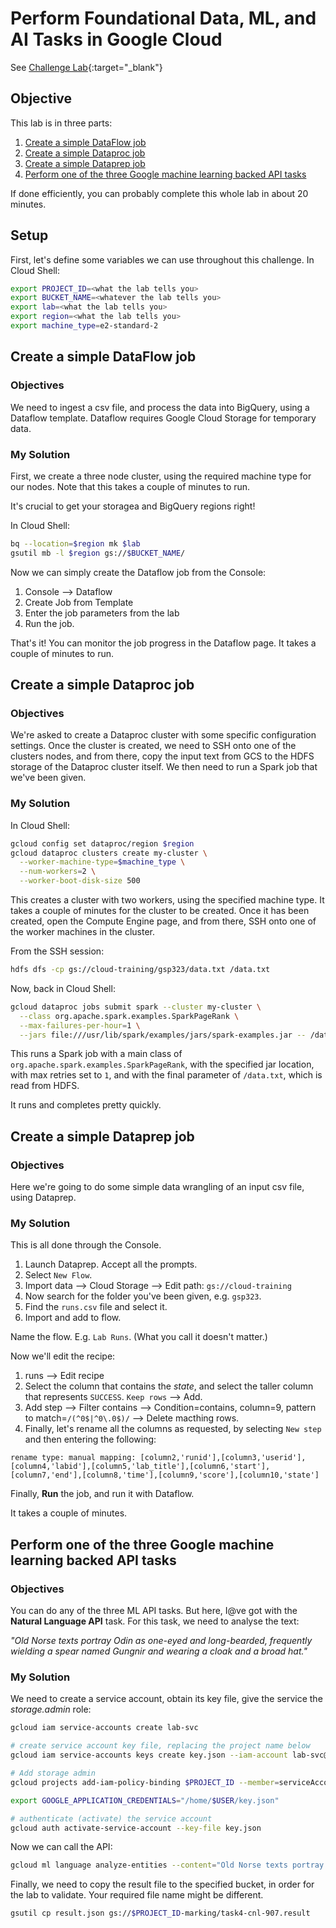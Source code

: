 # Perform Foundational Data, ML, and AI Tasks in Google Cloud

See [Challenge Lab](https://partner.cloudskillsboost.google/focuses/13318?parent=catalog){:target="_blank"}

## Objective

This lab is in three parts:

1. [Create a simple DataFlow job](#create-a-simple-dataflow-job)
1. [Create a simple Dataproc job](#create-a-simple-dataproc-job)
1. [Create a simple Dataprep job](#create-a-simple-dataprep-job)
1. [Perform one of the three Google machine learning backed API tasks](#perform-one-of-the-three-google-machine-learning-backed-api-tasks)

If done efficiently, you can probably complete this whole lab in about 20 minutes.

## Setup

First, let's define some variables we can use throughout this challenge.  In Cloud Shell:

```bash
export PROJECT_ID=<what the lab tells you>
export BUCKET_NAME=<whatever the lab tells you>
export lab=<what the lab tells you>
export region=<what the lab tells you>
export machine_type=e2-standard-2
```

## Create a simple DataFlow job

### Objectives

We need to ingest a csv file, and process the data into BigQuery, using a Dataflow template. Dataflow requires Google Cloud Storage for temporary data.

### My Solution

First, we create a three node cluster, using the required machine type for our nodes.  Note that this takes a couple of minutes to run.

It's crucial to get your storagea and BigQuery regions right!

In Cloud Shell: 

```bash
bq --location=$region mk $lab
gsutil mb -l $region gs://$BUCKET_NAME/
```

Now we can simply create the Dataflow job from the Console:

1. Console --> Dataflow
1. Create Job from Template
1. Enter the job parameters from the lab
1. Run the job.

That's it!  You can monitor the job progress in the Dataflow page.  It takes a couple of minutes to run.

## Create a simple Dataproc job

### Objectives

We're asked to create a Dataproc cluster with some specific configuration settings.  Once the cluster is created, we need to SSH onto one of the clusters nodes, and from there, copy the input text from GCS to the HDFS storage of the Dataproc cluster itself. We then need to run a Spark job that we've been given.

### My Solution

In Cloud Shell:

```bash
gcloud config set dataproc/region $region
gcloud dataproc clusters create my-cluster \
  --worker-machine-type=$machine_type \
  --num-workers=2 \
  --worker-boot-disk-size 500
```

This creates a cluster with two workers, using the specified machine type.  It takes a couple of minutes for the cluster to be created. Once it has been created, open the Compute Engine page, and from there, SSH onto one of the worker machines in the cluster.

From the SSH session:

```bash
hdfs dfs -cp gs://cloud-training/gsp323/data.txt /data.txt
```

Now, back in Cloud Shell:

```bash
gcloud dataproc jobs submit spark --cluster my-cluster \
  --class org.apache.spark.examples.SparkPageRank \
  --max-failures-per-hour=1 \
  --jars file:///usr/lib/spark/examples/jars/spark-examples.jar -- /data.txt
```

This runs a Spark job with a main class of `org.apache.spark.examples.SparkPageRank`, with the specified jar location, with max retries set to `1`, and with the final parameter of `/data.txt`, which is read from HDFS.

It runs and completes pretty quickly.

## Create a simple Dataprep job

### Objectives

Here we're going to do some simple data wrangling of an input csv file, using Dataprep.

### My Solution

This is all done through the Console.

1. Launch Dataprep.  Accept all the prompts.
1. Select `New Flow`.
1. Import data --> Cloud Storage --> Edit path: `gs://cloud-training`
1. Now search for the folder you've been given, e.g. `gsp323`.
1. Find the `runs.csv` file and select it.
1. Import and add to flow.

Name the flow.  E.g. `Lab Runs`.  (What you call it doesn't matter.)

Now we'll edit the recipe:

1. runs --> Edit recipe
1. Select the column that contains the _state_, and select the taller column that represents `SUCCESS`. `Keep rows` --> Add.
1. Add step --> Filter contains --> Condition=contains, column=9, pattern to match=`/(^0$|^0\.0$)/` --> Delete macthing rows.
1. Finally, let's rename all the columns as requested, by selecting `New step` and then entering the following:

```text
rename type: manual mapping: [column2,'runid'],[column3,'userid'],[column4,'labid'],[column5,'lab_title'],[column6,'start'],[column7,'end'],[column8,'time'],[column9,'score'],[column10,'state']
```

Finally, **Run** the job, and run it with Dataflow.

It takes a couple of minutes.

## Perform one of the three Google machine learning backed API tasks

### Objectives

You can do any of the three ML API tasks.  But here, I@ve got with the **Natural Language API** task. For this task, we need to analyse the text:

_"Old Norse texts portray Odin as one-eyed and long-bearded, frequently wielding a spear named Gungnir and wearing a cloak and a broad hat."_

### My Solution

We need to create a service account, obtain its key file, give the service the _storage.admin_ role:

```bash
gcloud iam service-accounts create lab-svc

# create service account key file, replacing the project name below
gcloud iam service-accounts keys create key.json --iam-account lab-svc@$PROJECT_ID.iam.gserviceaccount.com

# Add storage admin
gcloud projects add-iam-policy-binding $PROJECT_ID --member=serviceAccount:lab-svc@$PROJECT_ID.iam.gserviceaccount.com --role=roles/storage.admin

export GOOGLE_APPLICATION_CREDENTIALS="/home/$USER/key.json"

# authenticate (activate) the service account
gcloud auth activate-service-account --key-file key.json
```

Now we can call the API:

```bash
gcloud ml language analyze-entities --content="Old Norse texts portray Odin as one-eyed and long-bearded, frequently wielding a spear named Gungnir and wearing a cloak and a broad hat." > result.json
```

Finally, we need to copy the result file to the specified bucket, in order for the lab to validate.  Your required file name might be different.

```bash
gsutil cp result.json gs://$PROJECT_ID-marking/task4-cnl-907.result
```